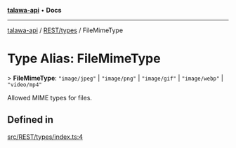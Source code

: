 [**talawa-api**](../../../README.md) • **Docs**

***

[talawa-api](../../../modules.md) / [REST/types](../README.md) / FileMimeType

# Type Alias: FileMimeType

\> **FileMimeType**: `"image/jpeg"` \| `"image/png"` \| `"image/gif"` \| `"image/webp"` \| `"video/mp4"`

Allowed MIME types for files.

## Defined in

[src/REST/types/index.ts:4](https://github.com/PalisadoesFoundation/talawa-api/blob/bba5d82264abb62b9e358a3d3fe1af18a8a8f6e4/src/REST/types/index.ts#L4)
